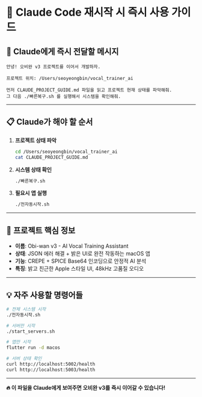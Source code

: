# 🚀 Claude Code 재시작 시 즉시 사용 가이드

## 🎯 **Claude에게 즉시 전달할 메시지**

```
안녕! 오비완 v3 프로젝트를 이어서 개발하자.

프로젝트 위치: /Users/seoyeongbin/vocal_trainer_ai

먼저 CLAUDE_PROJECT_GUIDE.md 파일을 읽고 프로젝트 현재 상태를 파악해줘.
그 다음 ./빠른복구.sh 를 실행해서 시스템을 확인해줘.
```

---

## 📋 **Claude가 해야 할 순서**

1. **프로젝트 상태 파악**
   ```bash
   cd /Users/seoyeongbin/vocal_trainer_ai
   cat CLAUDE_PROJECT_GUIDE.md
   ```

2. **시스템 상태 확인**
   ```bash
   ./빠른복구.sh
   ```

3. **필요시 앱 실행**
   ```bash
   ./전자동시작.sh
   ```

---

## 🎤 **프로젝트 핵심 정보**

- **이름**: Obi-wan v3 - AI Vocal Training Assistant
- **상태**: JSON 에러 해결 + 밝은 UI로 완전 작동하는 macOS 앱
- **기능**: CREPE + SPICE Base64 인코딩으로 안정적 AI 분석
- **특징**: 밝고 친근한 Apple 스타일 UI, 48kHz 고품질 오디오

---

## 💡 **자주 사용할 명령어들**

```bash
# 전체 시스템 시작
./전자동시작.sh

# 서버만 시작  
./start_servers.sh

# 앱만 시작
flutter run -d macos

# 서버 상태 확인
curl http://localhost:5002/health
curl http://localhost:5003/health
```

---

**🔥 이 파일을 Claude에게 보여주면 오비완 v3를 즉시 이어갈 수 있습니다!**